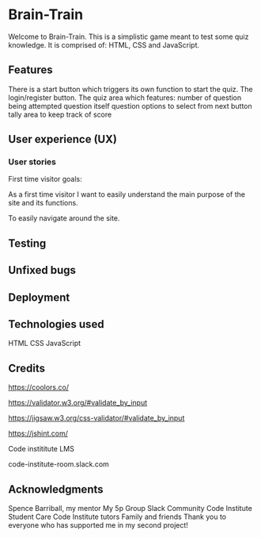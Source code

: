 # Brain-Train

Welcome to Brain-Train. This is a simplistic game meant to test some quiz knowledge. It is comprised of: HTML, CSS and JavaScript.

## Features

There is a start button which triggers its own function to start the quiz.
The login/register button.
The quiz area which features:
number of question being attempted
question itself
question options to select from
next button
tally area to keep track of score

## User experience (UX)

### User stories

First time visitor goals:

 As a first time visitor I want to easily understand the main purpose of the site and its functions.

 To easily navigate around the site.

 

## Testing

## Unfixed bugs 

## Deployment

## Technologies used

HTML
CSS
JavaScript

## Credits

https://coolors.co/

https://validator.w3.org/#validate_by_input

https://jigsaw.w3.org/css-validator/#validate_by_input

https://jshint.com/



Code instititute LMS

code-institute-room.slack.com

## Acknowledgments

Spence Barriball, my mentor
My 5p Group
Slack Community
Code Institute Student Care
Code Institute tutors
Family and friends
Thank you to everyone who has supported me in my second project!
